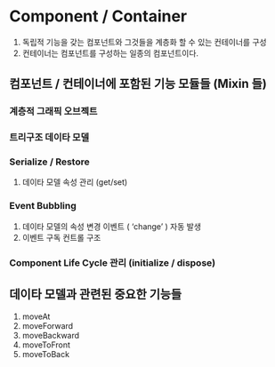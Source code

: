 # Component / Container

1. 독립적 기능을 갖는 컴포넌트와 그것들을 계층화 할 수 있는 컨테이너를 구성
1. 컨테이너는 컴포넌트를 구성하는 일종의 컴포넌트이다.

## 컴포넌트 / 컨테이너에 포함된 기능 모듈들 (Mixin 들)
### 계층적 그래픽 오브젝트
### 트리구조 데이타 모델
### Serialize / Restore
1. 데이타 모델 속성 관리 (get/set)

### Event Bubbling
1. 데이타 모델의 속성 변경 이벤트 ( ‘change’ ) 자동 발생
1. 이벤트 구독 컨트롤 구조

### Component Life Cycle 관리 (initialize / dispose)

## 데이타 모델과 관련된 중요한 기능들

1. moveAt
1. moveForward
1. moveBackward
1. moveToFront
1. moveToBack